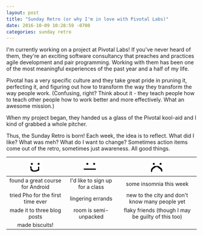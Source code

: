```yaml
---
layout: post
title: "Sunday Retro (or why I'm in love with Pivotal Labs)"
date: 2016-10-09 10:28:59 -0700
categories: sunday retro
---
```


I'm currently working on a project at Pivotal Labs!
If you've never heard of them, they're an exciting
software consultancy that preaches and practices agile
development and pair programming. Working with them has
been one of the most meaningful experiences of the past
year and a half of my life.

Pivotal has a very specific culture and they take great
pride in pruning it, perfecting it, and figuring out how
to transform the way they transform the way people work.
(Confusing, right? Think about it - they teach people how
to teach other people how to work better and more effectively.
What an awesome mission.)

When my project began, they handed us a glass of the Pivotal kool-aid
and I kind of grabbed a whole pitcher.

Thus, the Sunday Retro is born! Each week, the idea is to reflect.
What did I like? What was meh? What do I want to change? Sometimes
action items come out of the retro, sometimes just awareness. All good things.

| <img src="/img/smile.png?raw=true"> | <img src="/img/neutral.png?raw=true">  | <img src="/img/sad.png?raw=true">  |
|:-----:|:-----:|:-----:|
| found a great course for Android | I'd like to sign up for a class | some insomnia this week |
| tried Pho for the first time ever | lingering errands | new to the city and don't know many people yet  |
| made it to three blog posts | room is semi-unpacked | flaky friends (though I may be guilty of this too) |
| made biscuits! |   |   |
